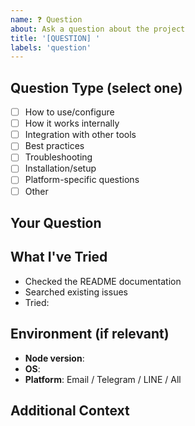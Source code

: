 ```yaml
---
name: ❓ Question
about: Ask a question about the project
title: '[QUESTION] '
labels: 'question'
---
```


<!--
🏷️ ISSUE TITLE NAMING RULES:
Format: [QUESTION] Short clear description of your question

✅ GOOD EXAMPLES:
- [QUESTION] How to configure multiple Telegram bots?
- [QUESTION] Can I use Gmail with 2FA enabled?
- [QUESTION] What is the default session timeout?
- [QUESTION] How to troubleshoot tmux connection issues?
- [QUESTION] Which Node.js versions are supported?
- [QUESTION] How to integrate with custom notification systems?

❌ BAD EXAMPLES:
- Question (no [QUESTION] prefix)
- [QUESTION] Help (too vague)
- How to use this? (no [QUESTION] prefix)
- [QUESTION] It doesn't work (not a question format)

📋 ISSUE TYPES AVAILABLE:
1. 🐛 Bug Report - Report broken functionality
2. ✨ Feature Request - Request new features
3. ❓ Question (this template) - Ask questions
4. 🔒 Security - Report security issues
5. ⚡ Performance - Report performance issues
6. 🔧 Enhancement - Suggest improvements
-->

## Question Type (select one)
- [ ] How to use/configure
- [ ] How it works internally
- [ ] Integration with other tools
- [ ] Best practices
- [ ] Troubleshooting
- [ ] Installation/setup
- [ ] Platform-specific questions
- [ ] Other

## Your Question
<!-- Ask your question clearly and specifically -->

## What I've Tried
<!-- What have you already tried or researched? -->
- Checked the README documentation
- Searched existing issues
- Tried:

## Environment (if relevant)
- **Node version**: 
- **OS**: 
- **Platform**: Email / Telegram / LINE / All

## Additional Context
<!-- Any other relevant information or context -->